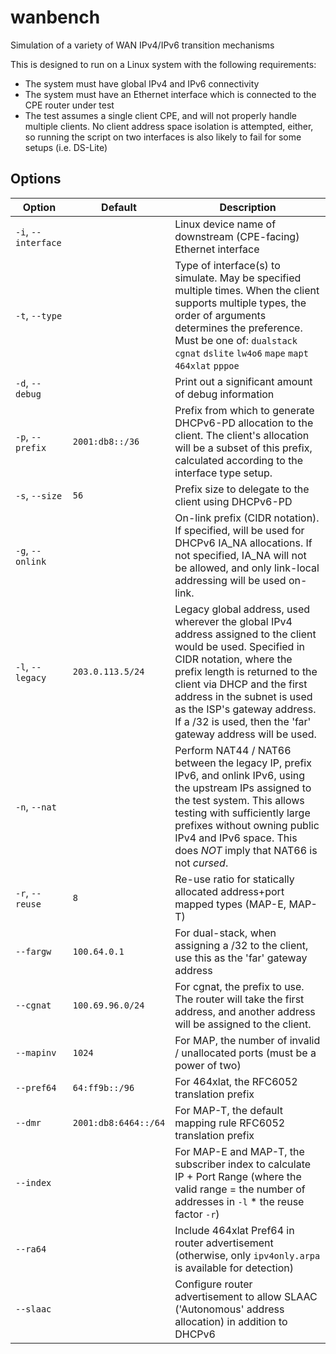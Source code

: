 # wanbench
Simulation of a variety of WAN IPv4/IPv6 transition mechanisms

This is designed to run on a Linux system with the following requirements:
- The system must have global IPv4 and IPv6 connectivity
- The system must have an Ethernet interface which is connected to the CPE router under test
- The test assumes a single client CPE, and will not properly handle multiple clients. No client address space isolation is attempted, either, so running the script on two interfaces is also likely to fail for some setups (i.e. DS-Lite)

## Options

| Option | Default | Description |
| -- | -- | -- |
| `-i`, `--interface` | | Linux device name of downstream (CPE-facing) Ethernet interface |
| `-t`, `--type` | | Type of interface(s) to simulate. May be specified multiple times. When the client supports multiple types, the order of arguments determines the preference. Must be one of: `dualstack` `cgnat` `dslite` `lw4o6` `mape` `mapt` `464xlat` `pppoe` |
| `-d`, `--debug` | | Print out a significant amount of debug information 
| `-p`, `--prefix` | `2001:db8::/36` | Prefix from which to generate DHCPv6-PD allocation to the client. The client's allocation will be a subset of this prefix, calculated according to the interface type setup. |
| `-s`, `--size` | `56` | Prefix size to delegate to the client using DHCPv6-PD |
| `-g`, `--onlink` | | On-link prefix (CIDR notation). If specified, will be used for DHCPv6 IA_NA allocations. If not specified, IA_NA will not be allowed, and only link-local addressing will be used on-link.  |
| `-l`, `--legacy` | `203.0.113.5/24` | Legacy global address, used wherever the global IPv4 address assigned to the client would be used. Specified in CIDR notation, where the prefix length is returned to the client via DHCP and the first address in the subnet is used as the ISP's gateway address. If a /32 is used, then the 'far' gateway address will be used. |
| `-n`, `--nat` | | Perform NAT44 / NAT66 between the legacy IP, prefix IPv6, and onlink IPv6, using the upstream IPs assigned to the test system. This allows testing with sufficiently large prefixes without owning public IPv4 and IPv6 space. This does *NOT* imply that NAT66 is not *cursed*. |
| `-r`, `--reuse` | `8` | Re-use ratio for statically allocated address+port mapped types (MAP-E, MAP-T) |
| `--fargw` | `100.64.0.1` | For dual-stack, when assigning a /32 to the client, use this as the 'far' gateway address |
| `--cgnat`| `100.69.96.0/24` | For cgnat, the prefix to use. The router will take the first address, and another address will be assigned to the client. |
| `--mapinv` | `1024` | For MAP, the number of invalid / unallocated ports (must be a power of two) |
| `--pref64` | `64:ff9b::/96` | For 464xlat, the RFC6052 translation prefix |
| `--dmr` | `2001:db8:6464::/64` | For MAP-T, the default mapping rule RFC6052 translation prefix | 
| `--index` | | For MAP-E and MAP-T, the subscriber index to calculate IP + Port Range (where the valid range = the number of addresses in `-l` * the reuse factor `-r`) |
| `--ra64` | | Include 464xlat Pref64 in router advertisement (otherwise, only `ipv4only.arpa` is available for detection) |
| `--slaac` | | Configure router advertisement to allow SLAAC ('Autonomous' address allocation) in addition to DHCPv6